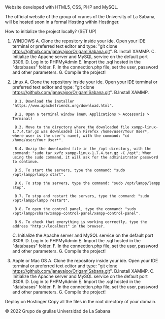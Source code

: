 Website developed with HTML5, CSS, PHP and MySQL.

The official website of the group of cranes of the University of La Sabana, will be hosted soon in a formal Hosting within Hostinger.

How to initialize the project locally? (SET UP)

1. WINDOWS
    A. Clone the repository inside your ide.
    Open your IDE terminal or preferred text editor and type: "git clone https://github.com/janayajoo/OrigamiSabana.git".
    B. Install XAMMP.
    C. Initialize the Apache server and MySQL service on the default port 3306.
    D. Log in to PHPMyAdmin
    E. Import the .sql hosted in the "databases" folder.
    F. In the connection.php file, set the user, password and other parameters.
    G. Compile the project!

2. Linux
    A. Clone the repository inside your ide.
    Open your IDE terminal or preferred text editor and type: "git clone https://github.com/janayajoo/OrigamiSabana.git".
    B.Install XAMMP.
    
        B.1. Download the installer "https://www.apachefriends.org/download.html".

        B.2. Open a terminal window (menu Applications > Accessoris > Terminal)

        B.3. Move to the directory where the downloaded file xampp-linux-1.7.4.tar.gz was downloaded (in Firefox /home/user/Your User*, where user is the user's name), with the command: "cd /home/user/Your User*".

        B.4. Unzip the downloaded file in the /opt directory, with the command: "sudo tar xvfz xampp-linux-1.7.4.tar.gz -C /opt"; When using the sudo command, it will ask for the administrator password to continue.

        B.5. To start the servers, type the command: "sudo /opt/lampp/lampp start".

        B.6. To stop the servers, type the command: "sudo /opt/lampp/lampp stop".

        B.7. To stop and restart the servers, type the command: "sudo /opt/lampp/lampp restart".

        B.8. To open the control panel, type the command: "sudo /opt/lampp/share/xampp-control-panel/xampp-control-panel".

        B.9. To check that everything is working correctly, type the address "http://localhost" in the browser.

    C. Initialize the Apache server and MySQL service on the default port 3306.
    D. Log in to PHPMyAdmin
    E. Import the .sql hosted in the "databases" folder.
    F. In the connection.php file, set the user, password and other parameters.
    G. Compile the project!

3. Apple or Mac OS
    A. Clone the repository inside your ide.
    Open your IDE terminal or preferred text editor and type: "git clone https://github.com/janayajoo/OrigamiSabana.git".
    B.Install XAMMP.
    C. Initialize the Apache server and MySQL service on the default port 3306.
    D. Log in to PHPMyAdmin
    E. Import the .sql hosted in the "databases" folder.
    F. In the connection.php file, set the user, password and other parameters.
    G. Compile the project!


Deploy on Hostinger
Copy all the files in the root directory of your domain.

© 2022 Grupo de grullas Universidad de La Sabana
